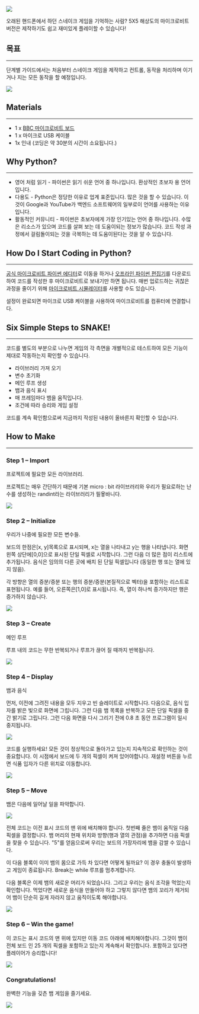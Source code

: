![](https://i.imgur.com/jzfY1Q6.jpg)

오래된 핸드폰에서 하던 스네이크 게임을 기억하는 사람? 5X5 해상도의 마이크로비트 버전은 제작하기도 쉽고 재미있게 플레이할 수 있습니다!

## 목표
---

단계별 가이드에서는 처음부터 스네이크 게임을 제작하고 컨트롤, 동작을 처리하며 이기거나 지는 모든 동작을 할 예정입니다.

![](https://i.imgur.com/97tlh6l.gif)

## Materials
---

- 1 x [BBC 마이크로비트 보드](http://www.icbanq.com/shop/templete_list.asp?t_idx=163)
- 1 x 마이크로 USB 케이블
- 1x 인내 (코딩은 약 30분의 시간이 소요됩니다.)


## Why Python?
---

- 영어 처럼 읽기 - 파이썬은 읽기 쉬운 언어 중 하나입니다. 환상적인 초보자 용 언어입니다.
- 다용도 - Python은 정당한 이유로 업계 표준입니다. 많은 것을 할 수 있습니다. 이것이 Google과 YouTube가 백엔드 소프트웨어의 일부로이 언어를 사용하는 이유입니다.
- 활동적인 커뮤니티 - 파이썬은 초보자에게 가장 인기있는 언어 중 하나입니다. 수많은 리소스가 있으며 코드를 살펴 보는 데 도움이되는 정보가 많습니다. 코드 작성 과정에서 걸림돌이되는 것을 극복하는 데 도움이된다는 것을 알 수 있습니다.


## How Do I Start Coding in Python?
---

[공식 마이크로비트 파이썬 에디터](http://www.python.microbit.org/)로 이동을 하거나 [오프라인 파이썬 편집기](https://codewith.mu/)를 다운로드하여 코드를 작성한 후 마이크로비트로 보내기만 하면 됩니다. 매번 업로드하는 귀찮은 과정을 줄이기 위해 [마이크로비트 시뮬레이터](https://create.withcode.uk/)를 사용할 수도 있습니다.

설정이 완료되면 마이크로 USB 케이블을 사용하여 마이크로비트를 컴퓨터에 연결합니다. 


## Six Simple Steps to SNAKE!
---


코드를 별도의 부분으로 나누면 게임의 각 측면을 개별적으로 테스트하여 모든 기능이 제대로 작동하는지 확인할 수 있습니다.

- 라이브러리 가져 오기
- 변수 초기화
- 메인 루프 생성
- 뱀과 음식 표시
- 매 프레임마다 뱀을 움직입니다.
- 조건에 따라 승리와 게임 설정

코드를 계속 확인함으로써 지금까지 작성된 내용이 올바른지 확인할 수 있습니다.


## How to Make  
---

### Step 1 – Import  

프로젝트에 필요한 모든 라이브러리.

프로젝트는 매우 간단하기 때문에 기본 micro : bit 라이브러리와 우리가 필요로하는 난수를 생성하는 randint라는 라이브러리가 필욯바니다.

![](https://i.imgur.com/K6mVRAt.png)


### Step 2 – Initialize  

우리가 나중에 필요한 모든 변수들.

보드의 한점은[x, y]목록으로 표시되며, x는 열을 나타내고 y는 행을 나타냅니다.
화면 왼쪽 상단에[0,0]으로 표시된 단일 픽셀로 시작합니다. 그런 다음 더 많은 점이 리스트에 추가됩니다.
음식은 임의의 다른 곳에 배치 된 단일 픽셀입니다 (동일한 행 또는 열에 있지 않음).

각 방향은 열의 증분/증분 또는 행의 증분/증분(본질적으로 벡터)을 포함하는 리스트로 표현됩니다. 예를 들어, 오른쪽은[1,0]로 표시됩니다. 즉, 열이 하나씩 증가하지만 행은 증가하지 않습니다. 

![](https://i.imgur.com/NKceck9.png)


### Step 3 – Create  

메인 루프

루프 내의 코드는 무한 반복되거나 루프가 끊어 질 때까지 반복됩니다.

![](https://i.imgur.com/h67k1b0.png)


### Step 4 – Display    

뱀과 음식

먼저, 이전에 그려진 내용을 모두 지우고 빈 슬레이트로 시작합니다.
다음으로, 음식 입자를 밝은 빛으로 화면에 그립니다. 그런 다음 뱀 목록을 반복하고 모든 단일 픽셀을 중간 밝기로 그립니다. 그런 다음 화면을 다시 그리기 전에 0.8 초 동안 프로그램이 일시 중지됩니다.

![](https://i.imgur.com/LFOxrrV.png)

코드를 실행하세요!
모든 것이 정상적으로 돌아가고 있는지 지속적으로 확인하는 것이 중요합니다. 이 시점에서 보드에 두 개의 픽셀이 켜져 있어야합니다. 재설정 버튼을 누르면 식품 입자가 다른 위치로 이동합니다.

![](https://i.imgur.com/scaxgXR.gif)


### Step 5 – Move    

뱀은 다음에 일어날 일을 파악합니다. 

![](https://i.imgur.com/Md7Cw2s.png)

전체 코드는 이전 표시 코드의 맨 위에 배치해야 합니다. 첫번째 줄은 뱀이 움직일 다음 픽셀을 결정합니다. 뱀 머리의 현재 위치와 방향(행과 열의 관점)을 추가하면 다음 픽셀을 찾을 수 있습니다. "5"를 얻음으로써 우리는 보드의 가장자리에 뱀을 감쌀 수 있습니다.

이 다음 블록이 이미 뱀의 몸으로 가득 차 있다면 어떻게 될까요? 이 경우 충돌이 발생하고 게임이 종료됩니다. Break는 while 루프를 멈추게합니다.

다음 블록은 이제 뱀의 새로운 머리가 되었습니다. 그리고 우리는 음식 조각을 먹었는지 확인합니다. 먹었다면 새로운 음식을 만들어야 하고 그렇지 않다면 뱀의 꼬리가 제거되어 뱀이 단순히 길게 자라지 않고 움직이도록 해야합니다.

![](https://i.imgur.com/QB2mtTE.gif)

### Step 6 – Win the game!  

이 코드는 표시 코드의 맨 위에 있지만 이동 코드 아래에 배치해야합니다.
그것이 뱀이 전체 보드 인 25 개의 픽셀을 포함하고 있는지 계속해서 확인합니다. 포함하고 있다면 플레이어가 승리합니다!

![](https://i.imgur.com/HT3NoFN.png)

### Congratulations!  

완벽한 기능을 깆츤 뱀 게임을 즐기세요.

![](https://i.imgur.com/4KFsrSE.gif)
